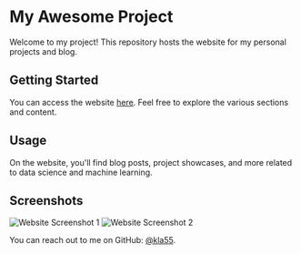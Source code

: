 # My Awesome Project

Welcome to my project! This repository hosts the website for my personal projects and blog.

## Getting Started

You can access the website [here](https://kla55.github.io/index.html#). Feel free to explore the various sections and content.

## Usage

On the website, you'll find blog posts, project showcases, and more related to data science and machine learning.

## Screenshots

![Website Screenshot 1](screenshots/screenshot1.png)
![Website Screenshot 2](screenshots/screenshot2.png)

You can reach out to me on GitHub: [@kla55](https://github.com/kla55).
